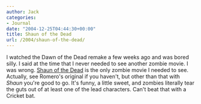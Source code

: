 ```yaml
---
author: Jack
categories:
- Journal
date: "2004-12-25T04:44:30+00:00"
title: Shaun of the Dead
url: /2004/shaun-of-the-dead/
---
```


I watched the Dawn of the Dead remake a few weeks ago and was bored silly. I said at the time that I never needed to see another zombie movie. I was wrong. [Shaun of the Dead][1] is the only zombie movie I needed to see. Actually, see Romero's original if you haven't, but other than that with _Shaun_ you're good to go. It's funny, a little sweet, and zombies literally tear the guts out of at least one of the lead characters. Can't beat that with a Cricket bat.

 [1]: http://www.rottentomatoes.com/m/shaun_of_the_dead/